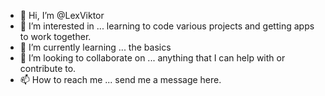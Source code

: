 - 👋 Hi, I’m @LexViktor
- 👀 I’m interested in ... learning to code various projects and getting apps to work together. 
- 🌱 I’m currently learning ... the basics
- 💞️ I’m looking to collaborate on ... anything that I can help with or contribute to.
- 📫 How to reach me ... send me a message here.

<!---
LexViktor/LexViktor is a ✨ special ✨ repository because its `README.md` (this file) appears on your GitHub profile.
You can click the Preview link to take a look at your changes.
--->
